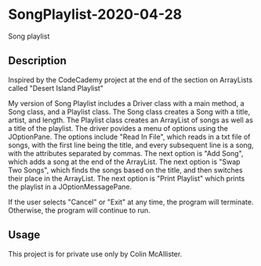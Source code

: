 # SongPlaylist-2020-04-28

Song playlist

## Description
Inspired by the CodeCademy project at the end of the section on ArrayLists called "Desert Island Playlist"

My version of Song Playlist includes a Driver class with a main method, a Song class, and a Playlist class.
The Song class creates a Song with a title, artist, and length. 
The Playlist class creates an ArrayList of songs as well as a title of the playlist.
The driver povides a menu of options using the JOptionPane. The options include "Read In File", which reads in a txt file of songs, with the first line being the title, and every subsequent line is a song, with the attributes separated by commas.
  The next option is "Add Song", which adds a song at the end of the ArrayList.
  The next option is "Swap Two Songs", which finds the songs based on the title, and then switches their place in the ArrayList.
  The next option is "Print Playlist" which prints the playlist in a JOptionMessagePane.
  
If the user selects "Cancel" or "Exit" at any time, the program will terminate. Otherwise, the program will continue to run.

## Usage

This project is for private use only by Colin McAllister.
